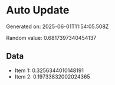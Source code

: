 # Auto Update

Generated on: 2025-06-01T11:54:05.508Z

Random value: 0.6817397340454137

## Data

- Item 1: 0.3256344010148191
- Item 2: 0.19733832002024365